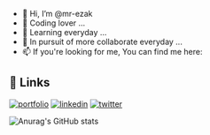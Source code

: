 - 👋 Hi, I’m @mr-ezak
- 👀 Coding lover ...
- 🌱 Learning everyday ...
- 💞️ In pursuit of more collaborate everyday ...
- 📫 If you're looking for me, You can find me here:

## 🔗 Links
[![portfolio](https://img.shields.io/badge/my_portfolio-000?style=for-the-badge&logo=ko-fi&logoColor=white)](https://mrezak.ir/)
[![linkedin](https://img.shields.io/badge/linkedin-0A66C2?style=for-the-badge&logo=linkedin&logoColor=white)](https://www.linkedin.com/in/mr-ezak/)
[![twitter](https://img.shields.io/badge/twitter-1DA1F2?style=for-the-badge&logo=twitter&logoColor=white)](https://twitter.com/Mr_Ezak)

![Anurag's GitHub stats](https://github-readme-stats.vercel.app/api?username=anuraghazra&count_private=true)

<!---
mr-ezak/mr-ezak is a ✨ special ✨ repository because its `README.md` (this file) appears on your GitHub profile.
You can click the Preview link to take a look at your changes.
--->
